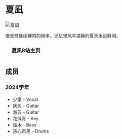 # 夏凪

![夏凪](/department/band/member-logos/natsunai.png)

借音符延续蝉鸣的频率，记忆里风平浪静的夏天永远鲜明。

<a href="https://space.bilibili.com/3493090516011304" target="_blank" rel="noopener noreferrer" style="display: inline-block; padding: 0.625rem 1.25rem; font-size: 1rem; font-weight: 600; color: var(--vp-button-brand-text); background-color: var(--vp-button-brand-bg); border: 1px solid var(--vp-button-brand-border); border-radius: 20px; text-decoration: none; transition: color 0.25s, border-color 0.25s, background-color 0.25s;">
  夏凪B站主页
</a>

## 成员

### 2024学年

- 少棠 - Vocal
- 灰灰 - Guitar
- 游云 - Guitar
- 花绿青 - Key
- 烛木 - Bass
- 热心市民 - Drums
